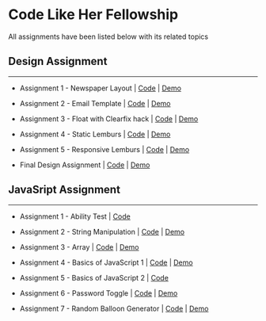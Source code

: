 # Code Like Her Fellowship

All assignments have been listed below with its related topics

## Design Assignment

---

- Assignment 1 - Newspaper Layout | [Code]("https://github.com/Coderushnepal/RiyaMaharjan/tree/main/Design/Assignment-1") | [Demo]("https://coderushnepal.github.io/RiyaMaharjan/Design/Assignment-1/")

- Assignment 2 - Email Template | [Code]("https://github.com/Coderushnepal/RiyaMaharjan/tree/main/Design/Assignment-2") | [Demo]("https://coderushnepal.github.io/RiyaMaharjan/Design/Assignment-2/")

- Assignment 3 - Float with Clearfix hack | [Code](<"https://github.com/Coderushnepal/RiyaMaharjan/tree/main/Design/Assignment-3/Assignment%203(b)">) | [Demo](<"https://coderushnepal.github.io/RiyaMaharjan/Design/Assignment-3/Assignment%203(b)/">)

- Assignment 4 - Static Lemburs | [Code](<"https://github.com/Coderushnepal/RiyaMaharjan/tree/main/Design/Assignment-3/Assignment%203(a)">) | [Demo](<"https://coderushnepal.github.io/RiyaMaharjan/Design/Assignment-3/Assignment%203(a)/">)

- Assignment 5 - Responsive Lemburs | [Code]("https://github.com/Coderushnepal/RiyaMaharjan/tree/main/Design/Assignment-4") | [Demo]("https://coderushnepal.github.io/RiyaMaharjan/Design/Assignment-4/")

- Final Design Assignment | [Code]("https://github.com/Coderushnepal/RiyaMaharjan/tree/main/Design/final-design-assignment") | [Demo]("https://coderushnepal.github.io/RiyaMaharjan/Design/final-design-assignment/")

## JavaSript Assignment

---

- Assignment 1 - Ability Test | [Code]("https://github.com/Coderushnepal/RiyaMaharjan/tree/main/JavaScript/Assignment-1/Ability%20Test")
  
- Assignment 2 - String Manipulation | [Code]("https://github.com/Coderushnepal/RiyaMaharjan/tree/main/JavaScript/Assignment-2") | [Demo]("https://coderushnepal.github.io/RiyaMaharjan/JavaScript/Assignment-1/String%20Manipulation/")
  
- Assignment 3 - Array | [Code]("https://github.com/Coderushnepal/RiyaMaharjan/tree/main/JavaScript/Assignment-1/Array") | [Demo]("https://github.com/Coderushnepal/RiyaMaharjan/tree/main/JavaScript/Assignment-1/Array")
  
- Assignment 4 - Basics of JavaScript 1 | [Code]("https://github.com/Coderushnepal/RiyaMaharjan/tree/main/JavaScript/Assignment-1/Basic%20JavaScript") | [Demo]("https://coderushnepal.github.io/RiyaMaharjan/JavaScript/Assignment-1/Basic%20JavaScript/")
  
- Assignment 5 - Basics of JavaScript 2 | [Code]("https://github.com/Coderushnepal/RiyaMaharjan/tree/main/JavaScript/Assignment-1/Basics%20of%20JavaScript-%20Day%202")
  
- Assignment 6 - Password Toggle | [Code]("RiyaMaharjan/JavaScript/Assignment-2/") | [Demo]("https://coderushnepal.github.io/RiyaMaharjan/JavaScript/Assignment-2/")
  
- Assignment 7 - Random Balloon Generator | [Code]("https://github.com/Coderushnepal/RiyaMaharjan/tree/main/JavaScript/Assignment-3") | [Demo]("https://coderushnepal.github.io/RiyaMaharjan/JavaScript/Assignment-3/")
